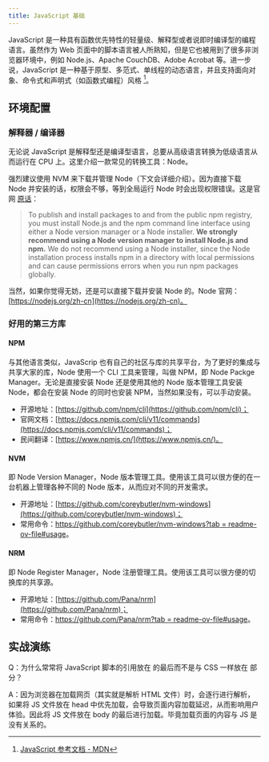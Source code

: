 ```yaml
---
title: JavaScript 基础
---
```


JavaScript 是一种具有函数优先特性的轻量级、解释型或者说即时编译型的编程语言。虽然作为 Web 页面中的脚本语言被人所熟知，但是它也被用到了很多非浏览器环境中，例如 Node.js、Apache CouchDB、Adobe Acrobat 等。进一步说，JavaScript 是一种基于原型、多范式、单线程的动态语言，并且支持面向对象、命令式和声明式（如函数式编程）风格 [^1]。

[^1]: [JavaScript 参考文档 - MDN](https://developer.mozilla.org/zh-CN/docs/Web/JavaScript)

## 环境配置

### 解释器 / 编译器

无论说 JavaScript 是解释型还是编译型语言，总要从高级语言转换为低级语言从而运行在 CPU 上。这里介绍一款常见的转换工具：Node。

强烈建议使用 NVM 来下载并管理 Node（下文会详细介绍）。因为直接下载 Node 并安装的话，权限会不够，等到全局运行 Node 时会出现权限错误。这是官网 [原话](https://docs.npmjs.com/cli/v11/configuring-npm/install#description)：

> To publish and install packages to and from the public npm registry, you must install Node.js and the npm command line interface using either a Node version manager or a Node installer. **We strongly recommend using a Node version manager to install Node.js and npm.** We do not recommend using a Node installer, since the Node installation process installs npm in a directory with local permissions and can cause permissions errors when you run npm packages globally.

当然，如果你觉得无妨，还是可以直接下载并安装 Node 的。Node 官网：[https://nodejs.org/zh-cn](https://nodejs.org/zh-cn)。

### 好用的第三方库

#### NPM

与其他语言类似，JavaScrip 也有自己的社区与库的共享平台，为了更好的集成与共享大家的库，Node 使用一个 CLI 工具来管理，叫做 NPM，即 Node Packge Manager。无论是直接安装 Node 还是使用其他的 Node 版本管理工具安装 Node，都会在安装 Node 的同时也安装 NPM，当然如果没有，可以手动安装。

- 开源地址：[https://github.com/npm/cli](https://github.com/npm/cli)；
- 官网文档：[https://docs.npmjs.com/cli/v11/commands](https://docs.npmjs.com/cli/v11/commands)；
- 民间翻译：[https://www.npmjs.cn/](https://www.npmjs.cn/)。

#### NVM

即 Node Version Manager，Node 版本管理工具。使用该工具可以很方便的在一台机器上管理各种不同的 Node 版本，从而应对不同的开发需求。

- 开源地址：[https://github.com/coreybutler/nvm-windows](https://github.com/coreybutler/nvm-windows)；
- 常用命令：[https://github.com/coreybutler/nvm-windows?tab = readme-ov-file#usage](https://github.com/coreybutler/nvm-windows?tab=readme-ov-file#usage)。

#### NRM

即 Node Register Manager，Node 注册管理工具。使用该工具可以很方便的切换库的共享源。

- 开源地址：[https://github.com/Pana/nrm](https://github.com/Pana/nrm)；
- 常用命令：[https://github.com/Pana/nrm?tab = readme-ov-file#usage](https://github.com/Pana/nrm?tab=readme-ov-file#usage)。

## 实战演练

Q：为什么常常将 JavaScript 脚本的引用放在 <body> 的最后而不是与 CSS 一样放在 <head> 部分？

A：因为浏览器在加载网页（其实就是解析 HTML 文件）时，会逐行进行解析，如果将 JS 文件放在 head 中优先加载，会导致页面内容加载延迟，从而影响用户体验。因此将 JS 文件放在 body 的最后进行加载。毕竟加载页面的内容与 JS 是没有关系的。

